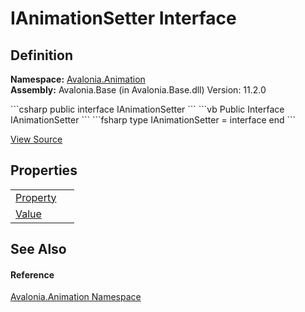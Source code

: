 # IAnimationSetter Interface




## Definition
**Namespace:** <a href="N_Avalonia_Animation">Avalonia.Animation</a>  
**Assembly:** Avalonia.Base (in Avalonia.Base.dll) Version: 11.2.0

<Tabs groupId="api-code-preview">
<TabItem value="csharp" label="C#">
```csharp
public interface IAnimationSetter
```
</TabItem>
<TabItem value="vb" label="VB">
```vb
Public Interface IAnimationSetter
```
</TabItem>
<TabItem value="fsharp" label="F#">
```fsharp
type IAnimationSetter = interface end
```
</TabItem>
</Tabs>



<a href="https://github.com/AvaloniaUI/Avalonia/tree/master/src/Avalonia.Base/Animation/IAnimationSetter.cs" title="View the source code">View Source</a>



## Properties
<table>
<tr>
<td><a href="P_Avalonia_Animation_IAnimationSetter_Property">Property</a></td>
<td> </td>
</tr>
<tr>
<td><a href="P_Avalonia_Animation_IAnimationSetter_Value">Value</a></td>
<td> </td>
</tr>
</table>

## See Also


#### Reference
<a href="N_Avalonia_Animation">Avalonia.Animation Namespace</a>  
